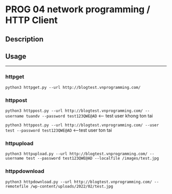 # PROG 04 network programming / HTTP Client


## Description

## Usage
--------

### httpget
`python3 httpget.py --url http://blogtest.vnprogramming.com/`

### httppost
`python3 httppost.py --url http://blogtest.vnprogramming.com/ --username tuandv --password test123QWE@AD` <-- test user khong ton tai

`python3 httppost.py --url http://blogtest.vnprogramming.com/ --user test --password test123QWE@AD` <--test user ton tai

### httpupload
`python3 httpupload.py --url http://blogtest.vnprogramming.com/ --username test --password test123QWE@AD --localfile /images/test.jpg`

### httppdownload
`python3 httpdownload.py --url http://blogtest.vnprogramming.com/ --remotefile /wp-content/uploads/2022/02/test.jpg`
